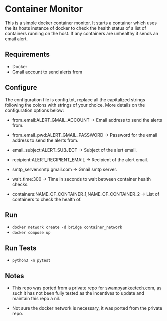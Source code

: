 # Container Monitor

This is a simple docker container monitor. It starts a container which uses the its hosts instance of docker to check the health status of a list of containers running on the host. If any containers are unhealthy it sends an email alert.

## Requirements

- Docker
- Gmail account to send alerts from

## Configure

The configuration file is config.txt, replace all the capitalized strings following the colons with strings of your choice. More details on the configuration options below:

- from_email:ALERT_GMAIL_ACCOUNT &rarr; Email address to send the alerts from.

- from_email_pwd:ALERT_GMAIL_PASSWORD &rarr; Password for the email address to send the alerts from.

- email_subject:ALERT_SUBJECT &rarr; Subject of the alert email.

- recipient:ALERT_RECIPIENT_EMAIL &rarr; Recipient of the alert email.

- smtp_server:smtp.gmail.com &rarr; Gmail smtp server.

- wait_time:300 &rarr; Time in seconds to wait between container health checks.

- containers:NAME_OF_CONTAINER_1,NAME_OF_CONTAINER_2 &rarr; List of containers to check the health of.

## Run

- `docker network create -d bridge container_network`
- `docker compose up`

## Run Tests

- `python3 -m pytest`

## Notes

- This repo was ported from a private repo for [swampyankeetech.com](https://swampyankeetech.com), as such it has not been fully tested as the incentives to update and maintain this repo a nil.

- Not sure the docker network is necessary, it was ported from the private repo.